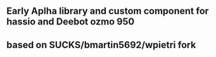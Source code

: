 ## Early Aplha library and custom component for hassio and Deebot ozmo 950
## based on SUCKS/bmartin5692/wpietri fork